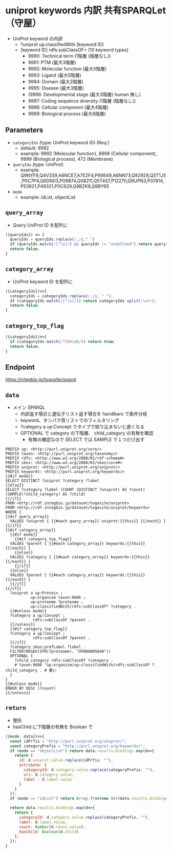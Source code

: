 # uniprot keywords 内訳 共有SPARQLet（守屋）

* UniProt keyword の内訳
  * ?uniprot up:classifiedWith [keyword ID]
  * [keyword ID] rdfs:subClassOF+ [10 keyword types]
    * 9990: Technical term (1階層 (階層なし))
    * 9991: PTM (最大3階層)
    * 9992: Molecular function (最大5階層)
    * 9993: Ligand (最大5階層)
    * 9994: Domain (最大2階層)
    * 9995: Disease (最大3階層)
    * (9996: Developmental stage (最大3階層) human 無し)
    * 9997: Coding sequence diversity (1階層 (階層なし))
    * 9998: Cellular component (最大4階層)
    * 9999: Biological process (最大8階層)

## Parameters

* `categoryIds` (type: UniProt keyword ID) (Req.)
  * default: 9992
  * example: 9992 (Molecular function), 9998 (Cellular component), 9999 (Biological process), 472 (Membrane)
* `queryIds` (type: UniProt)
  * example: Q9NYF8,Q4V339,A6NCE7,A7E2F4,P69849,A6NN73,Q92928,Q5T1J5,P0C7P4,Q6DN03,P09874,Q08211,Q5T4S7,P12270,Q9UPN3,P07814,P53621,P49321,P0C629,Q9BZK8,Q9BY65
* `mode`
  * example: idList, objectList

## `query_array`
- Query UniProt ID を配列に
```javascript
({queryIds}) => {
  queryIds = queryIds.replace(/,/g," ")
  if (queryIds.match(/[^\s]/) && queryIds != "undefined") return queryIds.split(/\s+/);
  return false;
}
```

## `category_array`
- UniProt keyword ID を配列に
```javascript
({categoryIds})=>{
  categoryIds = categoryIds.replace(/,/g, " ");
  if (categoryIds.match(/[^\s]/)) return categoryIds.split(/\s+/);
  return false;
}
```

## `category_top_flag`
```javascript
({categoryIds})=>{
  if (categoryIds.match(/^999\d$/)) return true;
  return false;
}
```

## Endpoint
https://integbio.jp/togosite/sparql

## `data`
- メイン SPARQL
  - 内訳返す場合と遺伝子リスト返す場合を handlbars で条件分岐
  - keyword、タンパク質リストでのフィルタリング
  - ?category a up:Concept でタイプで絞り込まないと遅くなる
  - OPTIONAL で category の下階層、 child_category の有無を確認
    - 有無の確認なので SELECT では SAMPLE で１つだけ出す
```sparql
PREFIX up: <http://purl.uniprot.org/core/>
PREFIX taxon: <http://purl.uniprot.org/taxonomy/>
PREFIX rdfs: <http://www.w3.org/2000/01/rdf-schema#>
PREFIX skos: <http://www.w3.org/2004/02/skos/core#>
PREFIX uniprot: <http://purl.uniprot.org/uniprot/>
PREFIX keywords: <http://purl.uniprot.org/keywords/>
{{#if mode}}
SELECT DISTINCT ?uniprot ?category ?label
{{else}}
SELECT ?category ?label (COUNT (DISTINCT ?uniprot) AS ?count) (SAMPLE(?child_category) AS ?child)
{{/if}}
FROM <http://rdf.integbio.jp/dataset/togosite/uniprot>
FROM <http://rdf.integbio.jp/dataset/togosite/uniprot/keywords>
WHERE {
{{#if query_array}}
  VALUES ?uniprot { {{#each query_array}} uniprot:{{this}} {{/each}} }
{{/if}}
{{#if category_array}}
  {{#if mode}}
    {{#if category_top_flag}}
  VALUES ?parent { {{#each category_array}} keywords:{{this}} {{/each}} }
    {{else}}
  VALUES ?category { {{#each category_array}} keywords:{{this}} {{/each}} }   
    {{/if}}
  {{else}}
  VALUES ?parent { {{#each category_array}} keywords:{{this}} {{/each}} }
  {{/if}}
{{/if}}
  ?uniprot a up:Protein ;
           up:organism taxon:9606 ;
           up:proteome ?proteome ;
           up:classifiedWith/rdfs:subClassOf* ?category .
  {{#unless mode}}
  ?category a up:Concept ;
            rdfs:subClassOf ?parent .
  {{/unless}}
  {{#if category_top_flag}}
  ?category a up:Concept ;
            rdfs:subClassOf ?parent .
  {{/if}}
  ?category skos:prefLabel ?label .
  FILTER(REGEX(STR(?proteome), "UP000005640"))
  OPTIONAL {
    ?child_category rdfs:subClassOf ?category .
    # taxon:9606 ^up:organism/up:classifiedWith/rdfs:subClassOf ?child_category . # 重い
  }
}
{{#unless mode}}
ORDER BY DESC (?count)
{{/unless}}
```

## `return`
- 整形
- hasChild に下階層の有無を Boolean で
```javascript
({mode, data})=>{
  const idPrfix = "http://purl.uniprot.org/uniprot/";
  const categoryPrefix = "http://purl.uniprot.org/keywords/";
  if (mode == "objectList") return data.results.bindings.map(d=>{
    return {
      id: d.uniprot.value.replace(idPrfix, ""), 
      attribute: {
        categoryId: d.category.value.replace(categoryPrefix, ""), 
        uri: d.category.value,
        label : d.label.value
      }
    }
  });
  if (mode == "idList") return Array.from(new Set(data.results.bindings.map(d=>d.uniprot.value.replace(idPrfix, "")))); // unique

  return data.results.bindings.map(d=>{ 
    return {
      categoryId: d.category.value.replace(categoryPrefix, ""), 
      label: d.label.value,
      count: Number(d.count.value),
      hasChild: Boolean(d.child)
    };
  });	
}
```